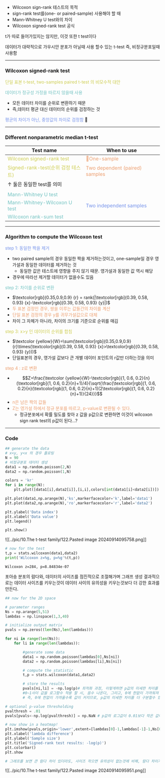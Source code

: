 - Wilcoxon sign-rank 테스트의 목적
- sign-rank test를(one- or paired-sample) 사용해야 할 때
- Mann-Whitney U test와의 차이
- Wilcoxon signed-rank test 공식

t가 따로 들어가있지는 않지만, 이것 또한 t test이다

데이터가 대략적으로 가우시안 분포가 아닐때 사용 할수 있는 t-test
즉, 비정규분포일때 사용함


---
### Wilcoxon signed-rank test

<span style="color:rgb(205, 205, 81)">단일 표본 t-test, two-samples paired t-test 의 비모수적 대안</span>

<span style="color:rgb(116, 195, 194)">데이터가 정규성 가정을 따르지 않을때 사용</span>
- 모든 데이터 차이를 순위로 변환하기 때문
- 즉,데이터 평균 대신 데이터의 순위를 검정하는 것

<span style="color:rgb(118, 147, 234)">평균의 차이가 아닌, 중앙값의 차이로 검정함</span> 

---
### Different nonparametric median t-test

| Test name                                                                  | When to use                                                                  |
| -------------------------------------------------------------------------- | ---------------------------------------------------------------------------- |
| <span style="color:rgb(205, 205, 81)">Wilcoxon signed-rank test</span>     | <span style="color:rgb(236, 158, 111)">One-sample</span>                    |
| <span style="color:rgb(205, 205, 81)">Signed-rank-test(순위 검정 테스트)</span>   | <span style="color:rgb(236, 158, 111)">Two dependent (paired) samples</span> |
| ↑ 둘은 동일한 test를 의미                                                          |                                                                              |
|                                                                            |                                                                              |
| <span style="color:rgb(116, 195, 194)">Mann-Whitney U test</span>          |                                                                              |
| <span style="color:rgb(116, 195, 194)">Mann-Whitney-Wilcoxon U test</span> | <span style="color:rgb(118, 147, 234)">Two independent samples</span>        |
| <span style="color:rgb(116, 195, 194)">Wilcoxon rank-sum test</span>       |                                                                              |

---
### Algorithm to compute the Wilcoxon test

<span style="color:rgb(118, 147, 234)">step 1: 동일한 짝을 제거</span>
- two paired sample의 경우 동일한 짝을 제거하는것이고, one-sample일 경우 영가설과 동일한 데이터를 제거하는 것
	- 동일한 값은 테스트에 영향을 주지 않기 때문. 영가설과 동일한 값 역시 해당
- 경우에 따라선 제거할 데이터가 없을수도 있음

<span style="color:rgb(116, 195, 194)">step 2: 차이를 순위로 변환</span>
- $\textcolor[rgb]{0.35,0.9,0.9} {r} = rank(|\textcolor[rgb]{0.39, 0.58, 0.93} {x}-\textcolor[rgb]{0.39, 0.58, 0.93} {y}|)$
- <span style="color:rgb(236, 158, 111)">두 표본 검정인 경우, 쌍을 이루는 값들간의 차이를 계산</span>
- <span style="color:rgb(236, 158, 111)">단일 표본 검정의 경우 y를 귀무가설값으로 대체</span>
- 차이 그 자체가 아니라, 차이의 크기를 기준으로 순위를 매김

<span style="color:rgb(205, 205, 81)">step 3: x>y 인 데이터의 순위를 합침</span>
- $\textcolor {yellow}{W}=\sum(\textcolor[rgb]{0.35,0.9,0.9} {r}\times(\textcolor[rgb]{0.39, 0.58, 0.93} {x}>\textcolor[rgb]{0.39, 0.58, 0.93} {y}))$
- 단일표본의 경우, 영가설 값보다 큰 개별 데이터 포인트의 r값만 더하는것을 의미

<span style="color:rgb(236, 158, 111)">step 4 : z로 변환</span>
- $$Z=\frac{\textcolor {yellow}{W}-\textcolor[rgb]{1, 0.6, 0.2}{n}(\textcolor[rgb]{1, 0.6, 0.2}{n}+1)/4}{\sqrt{\frac{\textcolor[rgb]{1, 0.6, 0.2}{n}(\textcolor[rgb]{1, 0.6, 0.2}{n}+1)(2\textcolor[rgb]{1, 0.6, 0.2}{n}+1)}{24}}}$$
- <span style="color:rgb(236, 158, 111)">n은 남은 짝의 값들</span>
- <span style="color:rgb(236, 158, 111)">Z는 영가설 하에서 정규 분포를 따르고, p-value로 변환될 수 있다.</span> 
	- 정규분포에서 확률 밀도를 찾아 z 값을 p값으로 변환하면 이것이 wilcoxon sign rank test의 p값이 된다...?

---
### Code
```python
## generate the data
# x<y, y<x 의 경우 플로팅
N = 90
# 비정규분포 데이터 생성 
data1 = np.random.poisson(2,N)
data2 = np.random.poisson(1,N)

colors = 'kr'
for i in range(N):
    plt.plot([data1[i],data2[i]],[i,i],colors[int(data1[i]<data2[i])])

plt.plot(data1,np.arange(N),'ks',markerfacecolor='k',label='data1')
plt.plot(data2,np.arange(N),'ro',markerfacecolor='r',label='data2')

plt.ylabel('Data index')
plt.xlabel('Data value')
plt.legend()

plt.show()
```
![[../pic/10.The t-test family/122.Pasted image 20240914095758.png]]
```python
# now for the test
t,p = stats.wilcoxon(data1,data2)
print('Wilcoxon z=%g, p=%g'%(t,p))
```
```
Wilcoxon z=284, p=8.84834e-07
```

포아송 분포의 람다와, 데이터의 사이즈를 점진적으로 조절해가며 그래프 생성
결과적으로는 데이터 사이즈를 키우는것이 데이터 사이의 유의성을 키우는것보다 더 강한 효과를 만든다.
```python
## now for the 2D space

# parameter ranges
Ns = np.arange(5,51)
lambdas = np.linspace(1,3,40)

# initialize output matrix
pvals = np.zeros((len(Ns),len(lambdas)))

for ni in range(len(Ns)):
    for li in range(len(lambdas)):

        #generate some data
        data1 = np.random.poisson(lambdas[0],Ns[ni])
        data2 = np.random.poisson(lambdas[li],Ns[ni])

        # compute the statistic
        t,p = stats.wilcoxon(data1,data2)

        # store the results
        pvals[ni,li] = -np.log(p)# 최적화 과정, 이렇게하면 p값의 미세한 차이를 더 잘 구분할 수 있다.
        #0~1사이 값을 로그함수 적용 할 시, 음수 나온다, 그리고, 0에 한없이 가까워져 많은 소숫점을 가지면 가질수록, 더 큰 값이 나온다.
        # 즉, 0에 한없이 가까울수록 값이 커지므로, p값의 미세한 차이를 더 구분할수 있게 되는것

# optional p-value thresholding
pvalthresh = .01
pvals[pvals<-np.log(pvalthresh)] = np.NaN # p값의 로그값이 0.01보다 작은 값이면 Nan처리 -> 더 잘 시각화하기 위해

# now show in a heatmap!
plt.imshow(pvals,origin='lower',extent=[lambdas[0]-1,lambdas[-1]-1,Ns[0],Ns[-1]],aspect='auto')
plt.xlabel('lambda difference')
plt.ylabel('Sample size')
plt.title('Signed-rank test results: -log(p)')
plt.colorbar()
plt.show

# 그래프를 보면 큰 람다 차이 있더라도, 사이즈 작으면 유의성이 없는것에 비해, 람다 차이가 작더라도  사이즈가 크면 유의성을 갖는것을 볼 수 있음
```
![[../pic/10.The t-test family/122.Pasted image 20240914095951.png]]
